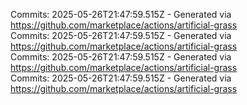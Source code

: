 Commits: 2025-05-26T21:47:59.515Z - Generated via https://github.com/marketplace/actions/artificial-grass
<br>
Commits: 2025-05-26T21:47:59.515Z - Generated via https://github.com/marketplace/actions/artificial-grass
<br>
Commits: 2025-05-26T21:47:59.515Z - Generated via https://github.com/marketplace/actions/artificial-grass
<br>
Commits: 2025-05-26T21:47:59.515Z - Generated via https://github.com/marketplace/actions/artificial-grass
<br>
